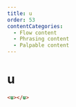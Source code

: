 ```yaml
---
title: u
order: 53
contentCategories:
  - Flow content
  - Phrasing content
  - Palpable content
---
```

# u

```html
<u></u>
```
